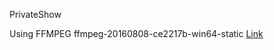 PrivateShow

Using FFMPEG
ffmpeg-20160808-ce2217b-win64-static
<a href="http://www.videohelp.com/software/ffmpeg">Link</a>